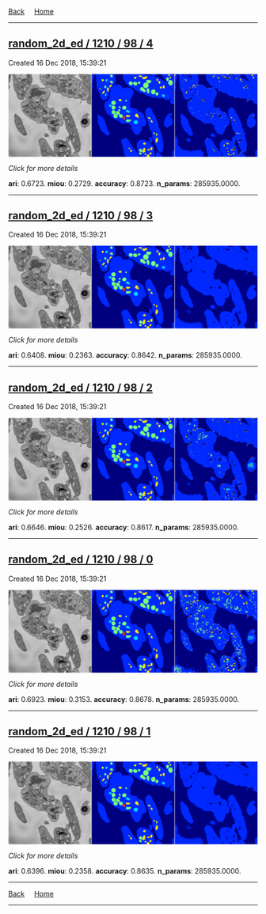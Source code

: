 
[Back](..)&nbsp;&nbsp;&nbsp;&nbsp;&nbsp;[Home](https://leapmanlab.github.io/snapshots)

---

<div class="summary"><a href="4"><h2>random_2d_ed / 1210 / 98 / 4</h2></a><p>Created 16 Dec 2018, 15:39:21
</p><a href="4"><img src="4/media/summary.png" align="center"></a><p>
<i>Click for more details</i>
</p></div>

**ari**: 0.6723. **miou**: 0.2729. **accuracy**: 0.8723. **n_params**: 285935.0000. 

---

<div class="summary"><a href="3"><h2>random_2d_ed / 1210 / 98 / 3</h2></a><p>Created 16 Dec 2018, 15:39:21
</p><a href="3"><img src="3/media/summary.png" align="center"></a><p>
<i>Click for more details</i>
</p></div>

**ari**: 0.6408. **miou**: 0.2363. **accuracy**: 0.8642. **n_params**: 285935.0000. 

---

<div class="summary"><a href="2"><h2>random_2d_ed / 1210 / 98 / 2</h2></a><p>Created 16 Dec 2018, 15:39:21
</p><a href="2"><img src="2/media/summary.png" align="center"></a><p>
<i>Click for more details</i>
</p></div>

**ari**: 0.6646. **miou**: 0.2526. **accuracy**: 0.8617. **n_params**: 285935.0000. 

---

<div class="summary"><a href="0"><h2>random_2d_ed / 1210 / 98 / 0</h2></a><p>Created 16 Dec 2018, 15:39:21
</p><a href="0"><img src="0/media/summary.png" align="center"></a><p>
<i>Click for more details</i>
</p></div>

**ari**: 0.6923. **miou**: 0.3153. **accuracy**: 0.8678. **n_params**: 285935.0000. 

---

<div class="summary"><a href="1"><h2>random_2d_ed / 1210 / 98 / 1</h2></a><p>Created 16 Dec 2018, 15:39:21
</p><a href="1"><img src="1/media/summary.png" align="center"></a><p>
<i>Click for more details</i>
</p></div>

**ari**: 0.6396. **miou**: 0.2358. **accuracy**: 0.8635. **n_params**: 285935.0000. 

---

[Back](..)&nbsp;&nbsp;&nbsp;&nbsp;&nbsp;[Home](https://leapmanlab.github.io/snapshots)

---